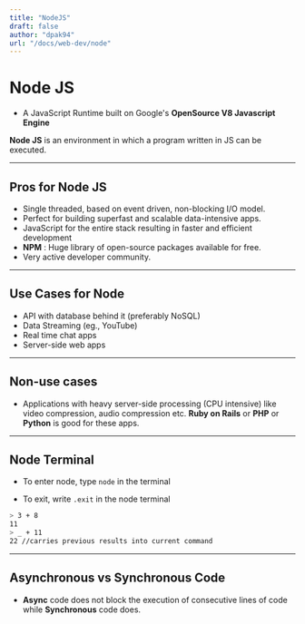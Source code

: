 ```yaml
---
title: "NodeJS"
draft: false
author: "dpak94"
url: "/docs/web-dev/node"
---
```


# Node JS

- A JavaScript Runtime built on Google's **OpenSource V8 Javascript Engine**

**Node JS** is an environment in which a program written in JS can be executed.

---

## Pros for Node JS

- Single threaded, based on event driven, non-blocking I/O model.
- Perfect for building superfast and scalable data-intensive apps.
- JavaScript for the entire stack resulting in faster and efficient development
- **NPM** : Huge library of open-source packages available for free.
- Very active developer community.

---

## Use Cases for Node

- API with database behind it (preferably NoSQL)
- Data Streaming (eg., YouTube)
- Real time chat apps
- Server-side web apps

---

## Non-use cases

- Applications with heavy server-side processing (CPU intensive) like video compression, audio compression etc. **Ruby on Rails** or **PHP** or **Python** is good for these apps.

---

## Node Terminal

- To enter node, type `node` in the terminal

- To exit, write `.exit` in the node terminal

```bash
> 3 + 8
11
> _ + 11
22 //carries previous results into current command
```

---

## Asynchronous vs Synchronous Code

- **Async** code does not block the execution of consecutive lines of code while **Synchronous** code does.
